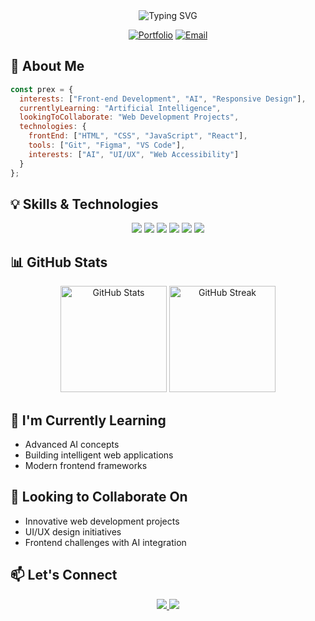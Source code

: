 <div align="center">
  <img src="https://readme-typing-svg.herokuapp.com?font=Fira+Code&size=30&duration=3000&pause=1000&color=0366D6&center=true&vCenter=true&width=600&lines=Hi+there%2C+I'm+Prex+Jhon+Verdeflor;Front-end+Developer;AI+Enthusiast" alt="Typing SVG" />
</div>

<div align="center">
  
  [![Portfolio](https://img.shields.io/badge/Portfolio-prexverdeflor.vercel.app-blue?style=for-the-badge&logo=vercel)](https://prexverdeflor.vercel.app/)
  [![Email](https://img.shields.io/badge/Email-prexjhonverdeflor%40gmail.com-red?style=for-the-badge&logo=gmail)](mailto:prexjhonverdeflor@gmail.com)
  
</div>

## 🚀 About Me

```javascript
const prex = {
  interests: ["Front-end Development", "AI", "Responsive Design"],
  currentlyLearning: "Artificial Intelligence",
  lookingToCollaborate: "Web Development Projects",
  technologies: {
    frontEnd: ["HTML", "CSS", "JavaScript", "React"],
    tools: ["Git", "Figma", "VS Code"],
    interests: ["AI", "UI/UX", "Web Accessibility"]
  }
};
```

## 💡 Skills & Technologies

<div align="center">
  <img src="https://img.shields.io/badge/-HTML5-E34F26?style=flat-square&logo=html5&logoColor=white" />
  <img src="https://img.shields.io/badge/-CSS3-1572B6?style=flat-square&logo=css3" />
  <img src="https://img.shields.io/badge/-JavaScript-F7DF1E?style=flat-square&logo=javascript&logoColor=black" />
  <img src="https://img.shields.io/badge/-React-61DAFB?style=flat-square&logo=react&logoColor=black" />
  <img src="https://img.shields.io/badge/-Git-F05032?style=flat-square&logo=git&logoColor=white" />
  <img src="https://img.shields.io/badge/-VSCode-007ACC?style=flat-square&logo=visual-studio-code&logoColor=white" />
</div>

## 📊 GitHub Stats

<div align="center">
  <img src="https://github-readme-stats.vercel.app/api?username=prexjhonverdeflor&show_icons=true&theme=tokyonight" alt="GitHub Stats" height="170" />
  <img src="https://github-readme-streak-stats.herokuapp.com/?user=prexjhonverdeflor&theme=tokyonight" alt="GitHub Streak" height="170" />
</div>

## 🌱 I'm Currently Learning
- Advanced AI concepts
- Building intelligent web applications
- Modern frontend frameworks

## 💞️ Looking to Collaborate On
- Innovative web development projects
- UI/UX design initiatives
- Frontend challenges with AI integration

## 📫 Let's Connect
<div align="center">
  <a href="mailto:prexjhonverdeflor@gmail.com">
    <img src="https://img.shields.io/badge/Gmail-D14836?style=for-the-badge&logo=gmail&logoColor=white" />
  </a>
  <a href="https://prexverdeflor.vercel.app/">
    <img src="https://img.shields.io/badge/Portfolio-000000?style=for-the-badge&logo=vercel&logoColor=white" />
  </a>
</div>

<!---
prexjhonverdeflor/prexjhonverdeflor is a ✨ special ✨ repository because its `README.md` (this file) appears on your GitHub profile.
You can click the Preview link to take a look at your changes.
--->
